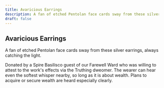 ```yaml
---
title: Avaricious Earrings
description: A fan of etched Pentolan face cards sway from these silver earrings, always catching the light....
draft: false
---
```


## Avaricious Earrings

A fan of etched Pentolan face cards sway from these silver earrings, always catching the light.

Donated by a Spire Basilisco guest of our Farewell Ward who was willing to attest to the work's
effects via the Truthing dweomer. The wearer can hear even the softest whisper nearby, so long
as it is about wealth. Plans to acquire or secure wealth are heard especially clearly.
